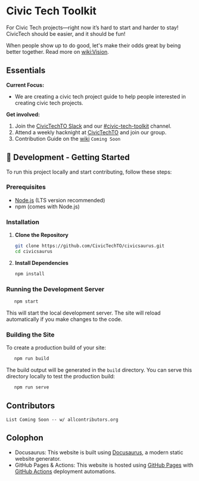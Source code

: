 # Civic Tech Toolkit

For Civic Tech projects—right now it’s hard to start and harder to stay! CivicTech should be easier, and it should be fun!

When people show up to do good, let's make their odds great by being better together. Read more on [wiki:Vision](https://github.com/CivicTechTO/civicsaurus/wiki/Vision).

## Essentials

**Current Focus:**

- We are creating a civic tech project guide to help people interested in creating civic tech projects.

**Get involved:**

1. Join the [CivicTechTO Slack](<[url](http://link.civictech.ca/slack)>) and our [#civic-tech-toolkit](https://civictechto.slack.com/archives/C0739GZADL6) channel.
2. Attend a weekly hacknight at [CivicTechTO](https://civictech.ca) and join our group.
3. Contribution Guide on the [wiki](https://github.com/CivicTechTO/civicsaurus/wiki) `Coming Soon`

## 🚀 Development - Getting Started

To run this project locally and start contributing, follow these steps:

### Prerequisites

- [Node.js](https://nodejs.org/) (LTS version recommended)
- npm (comes with Node.js)

### Installation

1. **Clone the Repository**

   ```bash
   git clone https://github.com/CivicTechTO/civicsaurus.git
   cd civicsaurus
   ```

2. **Install Dependencies**
   ```bash
   npm install
   ```

### Running the Development Server

```bash
   npm start
```

This will start the local development server. The site will reload automatically if you make changes to the code.

### Building the Site

To create a production build of your site:

```bash
   npm run build
```

The build output will be generated in the `build` directory. You can serve this directory locally to test the production build:

```bash
   npm run serve
```

## Contributors

`List Coming Soon -- w/ allcontributors.org`

## Colophon

- Docusaurus: This website is built using [Docusaurus](https://docusaurus.io/), a modern static website generator.
- GitHub Pages & Actions: This website is hosted using [GitHub Pages](<[url](https://pages.github.com)>) with [GitHub Actions](https://github.com/features/actions) deployment automations.
